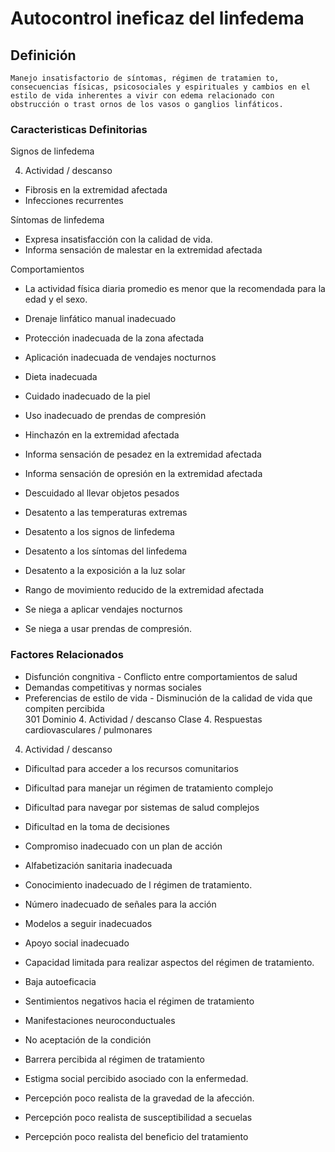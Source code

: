 # Autocontrol ineficaz del linfedema
## Definición
	Manejo insatisfactorio de síntomas, régimen de tratamien to, consecuencias físicas, psicosociales y espirituales y cambios en el estilo de vida inherentes a vivir con edema relacionado con obstrucción o trast ornos de los vasos o ganglios linfáticos.

### Caracteristicas Definitorias
Signos de linfedema   
 
 
 
 
 
 
 
 
 
 
 
 
 
 
 4. Actividad / descanso
 
  
- Fibrosis en la extremidad afectada   
- Infecciones recurrentes  
 
Síntomas de linfedema   
- Expresa insatisfacción con la 
calidad de vida.   
- Informa sensación de malestar 
en la extremidad afectada  
 
Comportamientos   
- La actividad física diaria 
promedio es menor que la 
recomendada para la edad y 
el sexo.   
- Drenaje linfático manual 
inadecuado   
- Protección inadecuada de la zona 
afectada   
- Aplicación inadecuada de vendajes 
nocturnos   
- Dieta inadecuada   
- Cuidado inadecuado de la piel   
- Uso inadecuado de prendas de 
compresión   
- Hinchazón en la extremidad afectada  
 
 
 
 
- Informa sensación de pesadez 
en la extremidad afectada   
- Informa sensación de opresión 
en la extremidad afectada  
 
 
- Descuidado al llevar objetos 
pesados   
- Desatento a las 
temperaturas 
extremas   
- Desatento a los signos de linfedema   
- Desatento a los síntomas 
del linfedema   
- Desatento a la exposición a la luz solar   
- Rango de movimiento 
reducido de la extremidad 
afectada   
- Se niega a aplicar vendajes 
nocturnos   
- Se niega a usar prendas de 
compresión.

### Factores Relacionados
- Disfunción congnitiva  - Conflicto entre comportamientos 
de salud  
- Demandas competitivas   y normas sociales  
- Preferencias de estilo de vida - Disminución de la calidad de vida 
que compiten  percibida  
   301 
Dominio 4. Actividad / descanso  Clase 4. Respuestas cardiovasculares / 
pulmonares  
 
 
 
 
 
 
 
 
 
 
 
 
 
 
 
 
 
 4. Actividad / descanso
 
  
 
 
 
- Dificultad para acceder a los 
recursos comunitarios   
- Dificultad para manejar un régimen 
de tratamiento complejo   
- Dificultad para navegar por 
sistemas de salud 
complejos   
- Dificultad en la toma de decisiones   
- Compromiso inadecuado con un 
plan de acción   
- Alfabetización sanitaria 
inadecuada   
- Conocimiento inadecuado de l 
régimen de tratamiento.   
- Número inadecuado de 
señales para la acción   
- Modelos a seguir inadecuados   
- Apoyo social inadecuado   
 
 
 
- Capacidad limitada para realizar 
aspectos del régimen de 
tratamiento.   
- Baja autoeficacia   
- Sentimientos negativos hacia el 
régimen de tratamiento   
- Manifestaciones 
neuroconductuales   
- No aceptación de la condición   
- Barrera percibida al régimen 
de tratamiento   
- Estigma social percibido asociado 
con la enfermedad.   
- Percepción poco realista de la 
gravedad de la afección.   
- Percepción poco realista de 
susceptibilidad a secuelas   
- Percepción poco realista del 
beneficio del tratamiento

